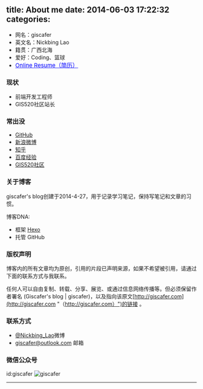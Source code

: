 title: About me
date: 2014-06-03 17:22:32
categories:
---

 - 网名：giscafer
 - 英文名：Nickbing Lao
 - 籍贯：广西北海
 - 爱好：Coding、篮球
 - <a style="font-size:15px;color:blue" href="http://giscafer.com/aboutme/cv.html" target="_blank">Online Resume（简历）</a>
 
### 现状

- 前端开发工程师
- GIS520社区站长

 

### 常出没

 - [GitHub](https://github.com/giscafer)
 - [新浪微博](http://weibo.com/laohoubin)
 - [知乎](https://www.zhihu.com/people/giscafer)
 - [百度经验](http://jingyan.baidu.com/user/npublic?un=劳黑炭)
 - [GIS520社区](http://www.gis520.com)

### 关于博客 ###

giscafer's blog创建于2014-4-27，用于记录学习笔记，保持写笔记和文章的习惯。

博客DNA:

- 框架 [Hexo](http://hexo.io)
- 托管 GitHub


### 版权声明 ###

博客内的所有文章均为原创，引用的片段已声明来源，如果不希望被引用，请通过下面的联系方式与我联系。

任何人可以自由复制、转载、分享、展览、或通过信息网络传播等。但必须保留作者署名 (Giscafer's blog | giscafer)，以及指向该原文[http://giscafer.com](http://giscafer.com "（http://giscafer.com）")的链接 。


### 联系方式

 - [@Nickbing_Lao](http://weibo.com/laohoubin)微博
 - giscafer@outlook.com 邮箱


### 微信公众号
id:giscafer
![giscafer](https://giscafer.github.io/static/images/qrcode_giscafer.jpg)

---
